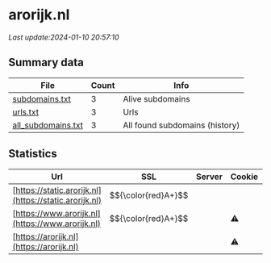 # arorijk.nl
*Last update:2024-01-10 20:57:10*
## Summary data
| File       | Count | Info |
|------------|-------|------|
|[subdomains.txt](/data/arorijk/subdomains.txt)|3|Alive subdomains|
|[urls.txt](/data/arorijk/urls.txt)|3|Urls|
|[all_subdomains.txt](/data/arorijk/all_subdomains.txt)|3|All found subdomains (history)|
## Statistics
| Url | SSL | Server | Cookie | HSTS | CSP | XFO | XXP | RP | Tech |
|------------|-------|------|------|------|------|------|------|------|------|
|[https://static.arorijk.nl](https://static.arorijk.nl)| $${\color{red}A+}$$ | | |:white_check_mark: | | |:white_check_mark: | |:white_check_mark: | |HSTS| |
|[https://www.arorijk.nl](https://www.arorijk.nl)| $${\color{red}A+}$$ | |:warning: |:white_check_mark: | |:white_check_mark: | |:white_check_mark: | |:white_check_mark: | |HSTS Ruby Ruby on Ra...| |
|[https://arorijk.nl](https://arorijk.nl)| | |:warning: |:white_check_mark: | |:white_check_mark: | |:white_check_mark: | |:white_check_mark: | |HSTS Ruby Ruby on Ra...| |